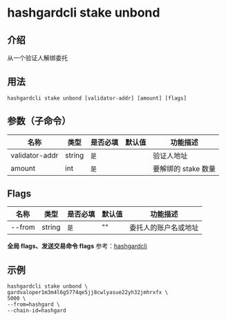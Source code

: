 # hashgardcli stake unbond

## 介绍

从一个验证人解绑委托

## 用法

```
hashgardcli stake unbond [validator-addr] [amount] [flags]
```

## 参数（子命令）

| 名称           | 类型   | 是否必填 | 默认值 | 功能描述            |
| -------------- | ------ | -------- | ------ | ------------------- |
| validator-addr | string | `是`     |        | 验证人地址          |
| amount         | int    | `是`     |        | 要解绑的 stake 数量 |

## Flags

| 名称   | 类型   | 是否必填 | 默认值 | 功能描述             |
| ------ | ------ | -------- | ------ | -------------------- |
| --from | string | `是`     | ""     | 委托人的账户名或地址 |

**全局 flags、发送交易命令 flags** 参考：[hashgardcli](../README.md)

## 示例

```shell
hashgardcli stake unbond \
gardvaloper1m3m4l6g5774qe5jj8cwlyasue22yh32jmhrxfx \
5000 \
--from=hashgard \
--chain-id=hashgard
```

